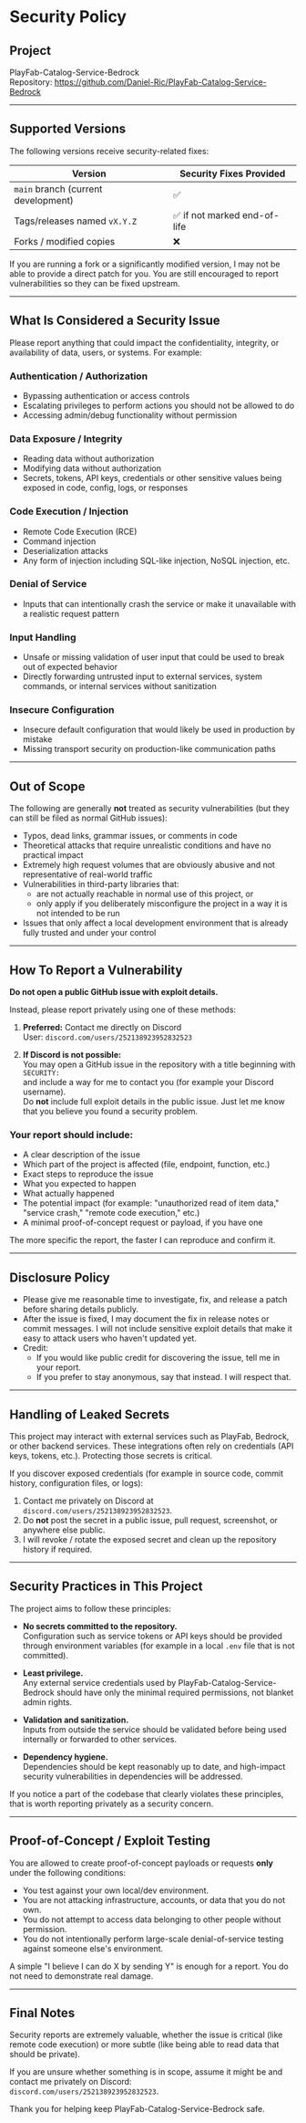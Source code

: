 # Security Policy

## Project
PlayFab-Catalog-Service-Bedrock  
Repository: https://github.com/Daniel-Ric/PlayFab-Catalog-Service-Bedrock

---

## Supported Versions

The following versions receive security-related fixes:

| Version                             | Security Fixes Provided |
|-------------------------------------|-------------------------|
| `main` branch (current development) | ✅                      |
| Tags/releases named `vX.Y.Z`        | ✅ if not marked end-of-life |
| Forks / modified copies             | ❌                      |

If you are running a fork or a significantly modified version, I may not be able to provide a direct patch for you. You are still encouraged to report vulnerabilities so they can be fixed upstream.

---

## What Is Considered a Security Issue

Please report anything that could impact the confidentiality, integrity, or availability of data, users, or systems. For example:

### Authentication / Authorization
- Bypassing authentication or access controls
- Escalating privileges to perform actions you should not be allowed to do
- Accessing admin/debug functionality without permission

### Data Exposure / Integrity
- Reading data without authorization
- Modifying data without authorization
- Secrets, tokens, API keys, credentials or other sensitive values being exposed in code, config, logs, or responses

### Code Execution / Injection
- Remote Code Execution (RCE)
- Command injection
- Deserialization attacks
- Any form of injection including SQL-like injection, NoSQL injection, etc.

### Denial of Service
- Inputs that can intentionally crash the service or make it unavailable with a realistic request pattern

### Input Handling
- Unsafe or missing validation of user input that could be used to break out of expected behavior
- Directly forwarding untrusted input to external services, system commands, or internal services without sanitization

### Insecure Configuration
- Insecure default configuration that would likely be used in production by mistake
- Missing transport security on production-like communication paths

---

## Out of Scope

The following are generally **not** treated as security vulnerabilities (but they can still be filed as normal GitHub issues):

- Typos, dead links, grammar issues, or comments in code
- Theoretical attacks that require unrealistic conditions and have no practical impact
- Extremely high request volumes that are obviously abusive and not representative of real-world traffic
- Vulnerabilities in third-party libraries that:
  - are not actually reachable in normal use of this project, or
  - only apply if you deliberately misconfigure the project in a way it is not intended to be run
- Issues that only affect a local development environment that is already fully trusted and under your control

---

## How To Report a Vulnerability

**Do not open a public GitHub issue with exploit details.**

Instead, please report privately using one of these methods:

1. **Preferred:** Contact me directly on Discord  
   User: `discord.com/users/252138923952832523`

2. **If Discord is not possible:**  
   You may open a GitHub issue in the repository with a title beginning with  
   `SECURITY:`  
   and include a way for me to contact you (for example your Discord username).  
   Do **not** include full exploit details in the public issue. Just let me know that you believe you found a security problem.

### Your report should include:
- A clear description of the issue
- Which part of the project is affected (file, endpoint, function, etc.)
- Exact steps to reproduce the issue
- What you expected to happen
- What actually happened
- The potential impact (for example: "unauthorized read of item data," "service crash," "remote code execution," etc.)
- A minimal proof-of-concept request or payload, if you have one

The more specific the report, the faster I can reproduce and confirm it.

---

## Disclosure Policy

- Please give me reasonable time to investigate, fix, and release a patch before sharing details publicly.
- After the issue is fixed, I may document the fix in release notes or commit messages. I will not include sensitive exploit details that make it easy to attack users who haven't updated yet.
- Credit:  
  - If you would like public credit for discovering the issue, tell me in your report.  
  - If you prefer to stay anonymous, say that instead. I will respect that.

---

## Handling of Leaked Secrets

This project may interact with external services such as PlayFab, Bedrock, or other backend services. These integrations often rely on credentials (API keys, tokens, etc.). Protecting those secrets is critical.

If you discover exposed credentials (for example in source code, commit history, configuration files, or logs):

1. Contact me privately on Discord at `discord.com/users/252138923952832523`.
2. Do **not** post the secret in a public issue, pull request, screenshot, or anywhere else public.
3. I will revoke / rotate the exposed secret and clean up the repository history if required.

---

## Security Practices in This Project

The project aims to follow these principles:

- **No secrets committed to the repository.**  
  Configuration such as service tokens or API keys should be provided through environment variables (for example in a local `.env` file that is not committed).

- **Least privilege.**  
  Any external service credentials used by PlayFab-Catalog-Service-Bedrock should have only the minimal required permissions, not blanket admin rights.

- **Validation and sanitization.**  
  Inputs from outside the service should be validated before being used internally or forwarded to other services.

- **Dependency hygiene.**  
  Dependencies should be kept reasonably up to date, and high-impact security vulnerabilities in dependencies will be addressed.

If you notice a part of the codebase that clearly violates these principles, that is worth reporting privately as a security concern.

---

## Proof-of-Concept / Exploit Testing

You are allowed to create proof-of-concept payloads or requests **only** under the following conditions:

- You test against your own local/dev environment.
- You are not attacking infrastructure, accounts, or data that you do not own.
- You do not attempt to access data belonging to other people without permission.
- You do not intentionally perform large-scale denial-of-service testing against someone else's environment.

A simple "I believe I can do X by sending Y" is enough for a report. You do not need to demonstrate real damage.

---

## Final Notes

Security reports are extremely valuable, whether the issue is critical (like remote code execution) or more subtle (like being able to read data that should be private).

If you are unsure whether something is in scope, assume it might be and contact me privately on Discord:  
`discord.com/users/252138923952832523`.

Thank you for helping keep PlayFab-Catalog-Service-Bedrock safe.
